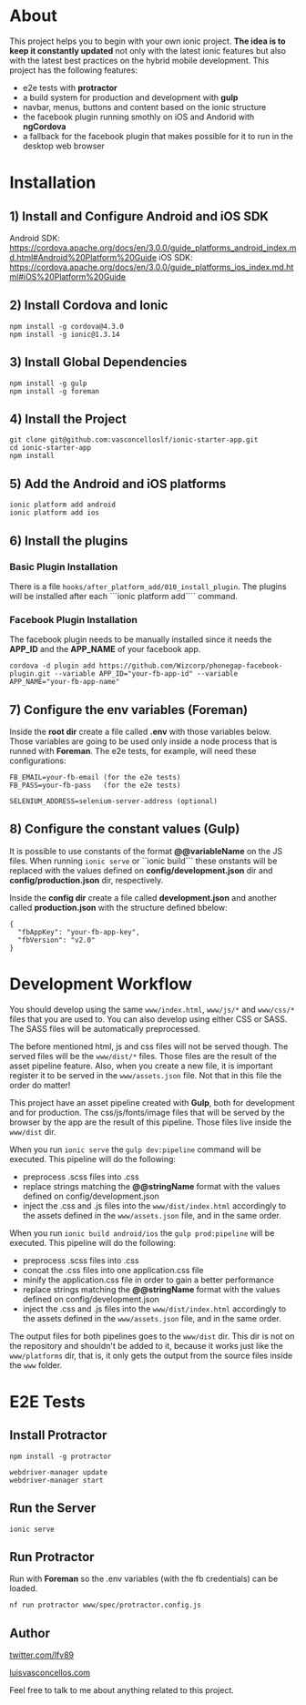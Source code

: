 # About #

This project helps you to begin with your own ionic project. **The idea is to keep it constantly updated** not only with the latest ionic features but also with the latest best practices on the hybrid mobile development. This project has the following features:

* e2e tests with **protractor**
* a build system for production and development with **gulp**
* navbar, menus, buttons and content based on the ionic structure
* the facebook plugin running smothly on iOS and Andorid with **ngCordova**
* a fallback for the facebook plugin that makes possible for it to run in the desktop web browser

# Installation #

## 1) Install and Configure Android and iOS SDK ##

Android SDK: https://cordova.apache.org/docs/en/3.0.0/guide_platforms_android_index.md.html#Android%20Platform%20Guide
iOS SDK: https://cordova.apache.org/docs/en/3.0.0/guide_platforms_ios_index.md.html#iOS%20Platform%20Guide


## 2) Install Cordova and Ionic ##

```
npm install -g cordova@4.3.0
npm install -g ionic@1.3.14
```

## 3) Install Global Dependencies ##

```
npm install -g gulp
npm install -g foreman
```

## 4) Install the Project ###

```
git clone git@github.com:vasconcelloslf/ionic-starter-app.git
cd ionic-starter-app
npm install
```

## 5) Add the Android and iOS platforms ##

```
ionic platform add android
ionic platform add ios
```

## 6) Install the plugins ##

### Basic Plugin Installation ###

There is a file ```hooks/after_platform_add/010_install_plugin```. The plugins will be installed after each ```ionic platform add```` command.

### Facebook Plugin Installation ###

The facebook plugin needs to be manually installed since it needs the **APP_ID** and the **APP_NAME** of your facebook app.

```
cordova -d plugin add https://github.com/Wizcorp/phonegap-facebook-plugin.git --variable APP_ID="your-fb-app-id" --variable APP_NAME="your-fb-app-name"
```

## 7) Configure the env variables (Foreman) ##

Inside the **root dir** create a file called **.env** with those variables below. Those variables are going to be used only inside a node process that is runned with **Foreman**. The e2e tests, for example, will need these configurations:

```
FB_EMAIL=your-fb-email (for the e2e tests)
FB_PASS=your-fb-pass   (for the e2e tests)

SELENIUM_ADDRESS=selenium-server-address (optional)
```

## 8) Configure the constant values (Gulp) ##

It is possible to use constants of the format **@@variableName** on the JS files. When running ```ionic serve``` or ``ionic build``` these onstants will be replaced with the values defined on **config/development.json** dir and **config/production.json** dir, respectively.

Inside the **config dir** create a file called **development.json** and another called **production.json** with the structure defined bbelow:

```
{
  "fbAppKey": "your-fb-app-key",
  "fbVersion": "v2.0"
}
```

# Development Workflow #

You should develop using the same ```www/index.html```, ```www/js/*``` and ```www/css/*``` files that you are used to. You can also develop using either CSS or SASS. The SASS files will be automatically preprocessed.

The before mentioned html, js and css files will not be served though. The served files will be the ```www/dist/*``` files. Those files are the result of the asset pipeline feature. Also, when you create a new file, it is important register it to be served in the ```www/assets.json``` file. Not that in this file the order do matter!

This project have an asset pipeline created with **Gulp**, both for development and for production. The css/js/fonts/image files that will be served by the browser by the app are the result of this pipeline. Those files live inside the ```www/dist``` dir.

When you run ```ionic serve``` the ```gulp dev:pipeline``` command will be executed. This pipeline will do the following:

- preprocess .scss files into .css
- replace strings matching the **@@stringName** format with the values defined on config/development.json
- inject the .css and .js files into the ```www/dist/index.html``` accordingly to the assets defined in the ```www/assets.json``` file, and in the same order.

When you run ```ionic build android/ios``` the ```gulp prod:pipeline``` will be executed. This pipeline will do the following:

- preprocess .scss files into .css
- concat the .css files into one application.css file
- minify the application.css file in order to gain a better performance
- replace strings matching the **@@stringName** format with the values defined on config/development.json
- inject the .css and .js files into the ```www/dist/index.html``` accordingly to the assets defined in the ```www/assets.json``` file, and in the same order.

The output files for both pipelines goes to the ```www/dist``` dir. This dir is not on the repository and shouldn't be added to it, because it works just like the ```www/platforms``` dir, that is, it only gets the output from the source files inside the ```www``` folder.

# E2E Tests #

## Install Protractor ##

```
npm install -g protractor

webdriver-manager update
webdriver-manager start
```

## Run the Server ##

```
ionic serve
```

## Run Protractor ##

Run with **Foreman** so the .env variables (with the fb credentials) can be loaded.

```
nf run protractor www/spec/protractor.config.js
```

## Author

[twitter.com/lfv89](http://twitter.com/lfv89)

[luisvasconcellos.com](http://www.luisvasconcellos.com)

Feel free to talk to me about anything related to this project.
